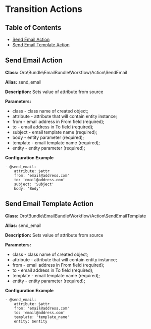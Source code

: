 Transition Actions
=======================

Table of Contents
-----------------
 - [Send Email Action](#send-email)
 - [Send Email Template Action](#send-email-template)


Send Email Action
-----------------

**Class:** Oro\Bundle\EmailBundle\Workflow\Action\SendEmail

**Alias:** send_email

**Description:** Sets value of attribute from source

**Parameters:**
  - class - class name of created object;
  - attribute - attribute that will contain entity instance;
  - from - email address in From field (required);
  - to - email address in To field (required);
  - subject - email template name (required);
  - body - entity parameter (required);
  - template - email template name (required);
  - entity - entity parameter (required);

**Configuration Example**
```
- @send_email:
    attribute: $attr
    from: 'email@address.com'
    to: 'email@address.com'
    subject: 'Subject'
    body: 'Body'

```

Send Email Template Action
--------------------------

**Class:** Oro\Bundle\EmailBundle\Workflow\Action\SendEmailTemplate

**Alias:** send_email

**Description:** Sets value of attribute from source

**Parameters:**
  - class - class name of created object;
  - attribute - attribute that will contain entity instance;
  - from - email address in From field (required);
  - to - email address in To field (required);
  - template - email template name (required);
  - entity - entity parameter (required);

**Configuration Example**
```
- @send_email:
    attribute: $attr
    from: 'email@address.com'
    to: 'email@address.com'
    template: 'template_name'
    entity: $entity

```
